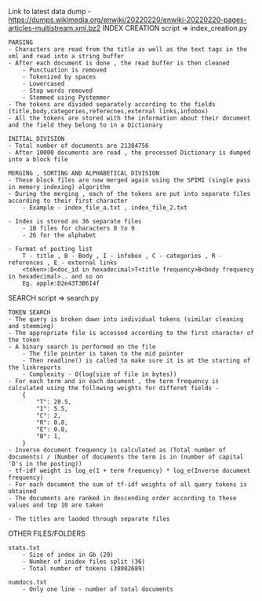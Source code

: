 Link to latest data dump - https://dumps.wikimedia.org/enwiki/20220220/enwiki-20220220-pages-articles-multistream.xml.bz2
INDEX CREATION
script => index_creation.py

    PARSING
    - Characters are read from the title as well as the text tags in the xml and read into a string buffer
    - After each document is done , the read buffer is then cleaned
        - Punctuation is removed
        - Tokenized by spaces
        - Lowercased
        - Stop words removed
        - Stemmed using Pystemmer
    - The tokens are divided separately according to the fields (title,body,categories,referecnes,external links,infobox)
    - All the tokens are stored with the information about their document and the field they belong to in a Dictionary
    
    INITIAL_DIVISION
    - Total number of documents are 21384756
    - After 10000 documents are read , the processed Dictionary is dumped into a block file
    
    MERGING , SORTING AND ALPHABETICAL DIVISION
    - These block files are now merged again using the SPIMI (single pass in memory indexing) algorithm
    - During the merging , each of the tokens are put into separate files according to their first character
        - Example - index_file_a.txt , index_file_2.txt
    
    - Index is stored as 36 separate files
        - 10 files for characters 0 to 9
        - 26 for the alphabet
    
    - Format of posting list
        T - title , B - Body , I - infobox , C - categories , R - references , E - external links
        <token>:D<doc_id in hexadecimal>T<title frequency>B<body frequency in hexadecimal>.. and so on
        Eg. apple:D2e43T3B6I4f

SEARCH
script => search.py

    TOKEN SEARCH
    - The query is broken down into individual tokens (similar cleaning and stemming)
    - The appropriate file is accessed according to the first character of the token
    - A binary search is performed on the file
        - The file pointer is taken to the mid pointer
        - Then readline() is called to make sure it is at the starting of the linkreports
        - Complexity - O(log(size of file in bytes))
    - For each term and in each document , the term frequency is calculated using the following weights for differet fields -
        {
            "T": 20.5,
            "I": 5.5,
            "C": 2,
            "R": 0.8,
            "E": 0.8,
            "B": 1,
        }
    - Inverse document frequency is calculated as (Total number of documents) / (Number of documents the term is in (number of capital 'D's in the posting))
    - tf-idf weight is log_e(1 + term frequency) * log_e(Inverse document frequency)
    - For each document the sum of tf-idf weights of all query tokens is obtained
    - The documents are ranked in descending order according to these values and top 10 are taken

    - The titles are laoded through separate files

OTHER FILES/FOLDERS

    stats.txt
        - Size of index in Gb (20)
        - Number of inidex files split (36)
        - Total number of tokens (38082689)
    
    numdocs.txt
        - Only one line - number of total documents



    

